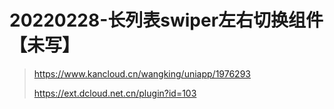 # 20220228-长列表swiper左右切换组件【未写】

> https://www.kancloud.cn/wangking/uniapp/1976293
>
> https://ext.dcloud.net.cn/plugin?id=103
